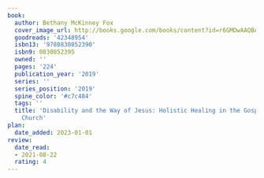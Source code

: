 ```yaml
---
book:
  author: Bethany McKinney Fox
  cover_image_url: http://books.google.com/books/content?id=r6GMDwAAQBAJ&printsec=frontcover&img=1&zoom=1&source=gbs_api
  goodreads: '42348954'
  isbn13: '9780830852390'
  isbn9: 0830852395
  owned: ''
  pages: '224'
  publication_year: '2019'
  series: ''
  series_position: '2019'
  spine_color: '#c7c484'
  tags: ''
  title: 'Disability and the Way of Jesus: Holistic Healing in the Gospels and the
    Church'
plan:
  date_added: 2023-01-01
review:
  date_read:
  - 2021-08-22
  rating: 4
---
```

